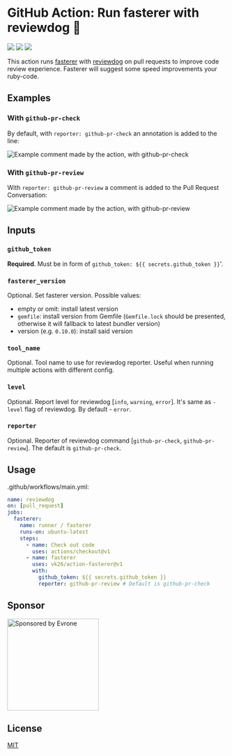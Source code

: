 # GitHub Action: Run fasterer with reviewdog 🐶

![](https://github.com/reviewdog/action-fasterer/workflows/CI/badge.svg)
![](https://img.shields.io/github/license/reviewdog/action-fasterer)
![](https://img.shields.io/github/v/release/reviewdog/action-fasterer)

This action runs [fasterer](https://github.com/DamirSvrtan/fasterer) with
[reviewdog](https://github.com/reviewdog/reviewdog) on pull requests to improve
code review experience. Fasterer will suggest some speed improvements your ruby-code.

## Examples

### With `github-pr-check`

By default, with `reporter: github-pr-check` an annotation is added to the line:

![Example comment made by the action, with github-pr-check](./examples/example-github-pr-check.png)

### With `github-pr-review`

With `reporter: github-pr-review` a comment is added to the Pull Request Conversation:

![Example comment made by the action, with github-pr-review](./examples/example-github-pr-review.png)

## Inputs

### `github_token`

**Required**. Must be in form of `github_token: ${{ secrets.github_token }}`'.

### `fasterer_version`

Optional. Set fasterer version. Possible values:
* empty or omit: install latest version
* `gemfile`: install version from Gemfile (`Gemfile.lock` should be presented, otherwise it will fallback to latest bundler version)
* version (e.g. `0.10.0`): install said version

### `tool_name`

Optional. Tool name to use for reviewdog reporter. Useful when running multiple
actions with different config.

### `level`

Optional. Report level for reviewdog [`info`, `warning`, `error`].
It's same as `-level` flag of reviewdog. By default - `error`.

### `reporter`

Optional. Reporter of reviewdog command [`github-pr-check`, `github-pr-review`].
The default is `github-pr-check`.

## Usage
.github/workflows/main.yml:
```yml
name: reviewdog
on: [pull_request]
jobs:
  fasterer:
    name: runner / fasterer
    runs-on: ubuntu-latest
    steps:
      - name: Check out code
        uses: actions/checkout@v1
      - name: fasterer
        uses: vk26/action-fasterer@v1
        with:
          github_token: ${{ secrets.github_token }}
          reporter: github-pr-review # Default is github-pr-check
```

## Sponsor

<p>
  <a href="https://evrone.com/?utm_source=action-fasterer">
    <img src="https://www.mgrachev.com/assets/static/evrone-sponsored-300.png" 
      alt="Sponsored by Evrone" width="210">
  </a>
</p>

## License

[MIT](https://choosealicense.com/licenses/mit)
